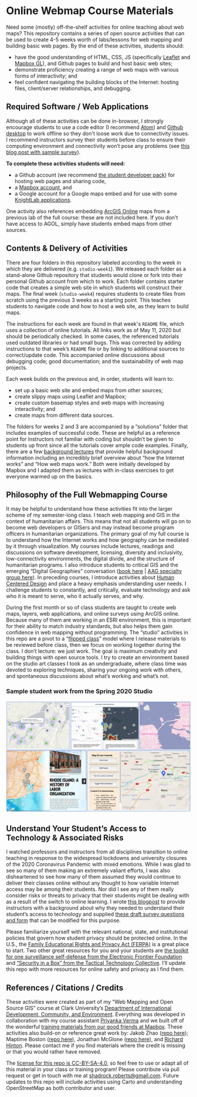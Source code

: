 # Online Webmap Course Materials
Need some (mostly) off-the-shelf activities for online teaching about web maps? This repository contains a series of open source activities that can be used to create 4-5 weeks worth of labs/lessons for web mapping and building basic web pages. By the end of these activities, students should:
- have the good understanding of HTML, CSS, JS (specifically [Leaflet](https://leafletjs.com/) and [Mapbox GL](https://docs.mapbox.com/help/glossary/mapbox-gl/)), and Github pages to build and host basic web sites;
- demonstrate proficiency creating a range of web maps with various forms of interactivity; and
- feel confident navigating the building blocks of the Internet: hosting files, client/server relationships, and debugging.

## Required Software / Web Applications
Although all of these activities can be done in-browser, I strongly encourage students to use a code editor (I recommend [Atom](https://atom.io)) and [Github desktop](https://desktop.github.com) to work offline so they don't loose work due to connectivity issues. I recommend instructors survey their students before class to ensure their computing environment and connectivity won’t pose any problems (see [this blog post with sample survey](https://medium.com/@Shadrock/teaching-in-the-time-of-corona-part-i-7bb97ce6c715)).

**To complete these activities students will need:**
- a Github account (we recommend [the student developer pack](https://education.github.com/pack)) for hosting web pages and sharing code,
- a [Mapbox account](https://www.mapbox.com), and
- a Google account for a Google maps embed and for use with some [KnightLab applications](https://knightlab.northwestern.edu/projects/).

 One activity also references embedding [ArcGIS Online](https://www.arcgis.com/index.html) maps from a previous lab of the full course: these are not included here. If you don't have access to AGOL, simply have students embed maps from other sources.

## Contents & Delivery of Activities
There are four folders in this repository labeled according to the week in which they are delivered (e.g. `studio-week1`). We released each folder as a stand-alone Github repository that students would clone or fork into their personal Github account from which to work. Each folder contains starter code that creates a simple web site in which students will construct their maps. The final week (`studio-week4`) requires students to create files from scratch using the previous 3 weeks as a starting point. This teaches students to navigate code and how to host a web site, as they learn to build maps.

The instructions for each week are found in that week's `README` file, which uses a collection of online tutorials. All links work as of May 11, 2020 but should be periodically checked. In some cases, the referenced tutorials used outdated libraries or had small bugs. This was corrected by adding instructions to that week’s `README` file or by linking to additional sources to correct/update code. This accompanied online discussions about debugging code; good documentation; and the sustainability of web map projects.

Each week builds on the previous and, in order, students will learn to:
- set up a basic web site and embed maps from other sources;
- create slippy maps using Leaflet and Mapbox;
- create custom basemap styles and web maps with increasing interactivity; and
- create maps from different data sources.

The folders for weeks 2 and 3 are accompanied by a “solutions” folder that includes examples of successful code. These are helpful as a reference point for instructors not familiar with coding but shouldn’t be given to students up front since all the tutorials cover ample code examples. Finally, there are a few [background lectures](background-lectures/) that provide helpful background information including an incredibly brief overview about “how the Internet works” and “How web maps work.” Both were initially developed by Mapbox and I adapted them as lectures with in-class exercises to get everyone warmed up on the basics.

## Philosophy of the Full Webmapping Course
It may be helpful to understand how these activities fit into the larger scheme of my semester-long class. I teach web mapping and GIS in the context of humanitarian affairs. This means that not all students will go on to become web developers or GISers and may instead become program officers in humanitarian organizations. The primary goal of my full course is to understand how the Internet works and how geography can be mediated by it through visualization. My courses include lectures, readings and discussions on software development, licensing, diversity and inclusivity, low-connectivity environments, the digital divide, and the structure of humanitarian programs. I also introduce students to critical GIS and the emerging “Digital Geographies” conversation ([book here](https://uk.sagepub.com/en-gb/eur/digital-geographies/book258271) | [AAG specialty group here](https://twitter.com/digitalgeogsg)). In preceding courses, I introduce activities about [Human Centered Design](https://www.designkit.org/human-centered-design) and place a heavy emphasis understanding user needs. I challenge students to constantly, and critically, evaluate technology and ask who it is meant to serve, who it actually serves, and why.

During the first month or so of class students are taught to create web maps, layers, web applications, and online surveys using ArcGIS online. Because many of them are working in an ESRI environment, this is important for their ability to match industry standards, but also helps them gain confidence in web mapping without programming. The “studio” activities in this repo are a pivot to a “[flipped class](https://facultyinnovate.utexas.edu/flipped-classroom)” model where I release materials to be reviewed before class, then we focus on working together during the class. I don’t lecture: we just work. The goal is maximum creativity and building things with open source tools. I try to create an environment based on the studio art classes I took as an undergraduate, where class time was devoted to exploring techniques, sharing your ongoing work with others, and spontaneous discussions about what’s working and what’s not.

### Sample student work from the Spring 2020 Studio
![Screenshots of student work](images/IDCE_30262_studio_thumbnails.png)

## Understand Your Student’s Access to Technology & Associated Risks
I watched professors and instructors from all disciplines transition to online teaching in response to the widespread lockdowns and university closures of the 2020 Coronavirus Pandemic with mixed emotions. While I was glad to see so many of them making an extremely valiant efforts, I was also disheartened to see how many of them assumed they would continue to deliver their classes online without any thought to how variable Internet access may be among their students. Nor did I see any of them really consider risks or threats to privacy that their students might be dealing with as a result of the switch to online learning. I wrote [this blogpost](https://medium.com/@Shadrock/teaching-in-the-time-of-corona-part-i-7bb97ce6c715) to provide instructors with a background about why they needed to understand their student’s access to technology and supplied [these draft survey questions and form](https://docs.google.com/document/d/1xcArlcY3EIuTDKAoo4mizWZDsP6t8wpRSMFPTMnVDQU/edit) that can be modified for this purpose.

Please familiarize yourself with the relevant national, state, and institutional policies that govern how student privacy should be protected online. In the U.S., the [Family Educational Rights and Privacy Act (FERPA)](https://studentprivacy.ed.gov/?src=fpco) is a great place to start. Two other great resources for you and your students are [the toolkit for one surveillance self-defense from the Electronic Frontier Foundation]( https://ssd.eff.org) and [“Security in a Box” from the Tactical Technology Collective]( https://securityinabox.org). I’ll update this repo with more resources for online safety and privacy as I find them.   

## References / Citations / Credits
These activities were created as part of my “Web Mapping and Open Source GIS” course at Clark University’s [Department of International Development, Community, and Environment](https://www.clarku.edu/schools/idce/). Everything was developed in collaboration with my course assistant [Priyanka Verma](https://github.com/verma-priyanka/) and we built off of the wonderful [training materials from our good friends at Mapbox](https://github.com/mapbox/web-mapping-curriculum). These activities also build-on or reference great work by: Jakob Zhao ([repo here](https://github.com/jakobzhao/geog371)); Maptime Boston ([repo here](https://github.com/maptimeBoston/leaflet-intro)), Jonathan McGlone ([repo here](http://jmcglone.com/guides/github-pages/)), and [Richard Hinton](https://geography.columbian.gwu.edu/richard-hinton). Please contact me if you find materials where the credit is missing or that you would rather have removed.

The [license for this repo is CC-BY-SA-4.0](https://github.com/Shadrock/webmap-course/blob/master/LICENSE.md), so feel free to use or adapt all of this material in your class or training program! Please contribute via pull request or get in touch with me at shadrock.roberts@gmail.com. Future updates to this repo will include activities using Carto and understanding OpenStreetMap as both contributor and user.
